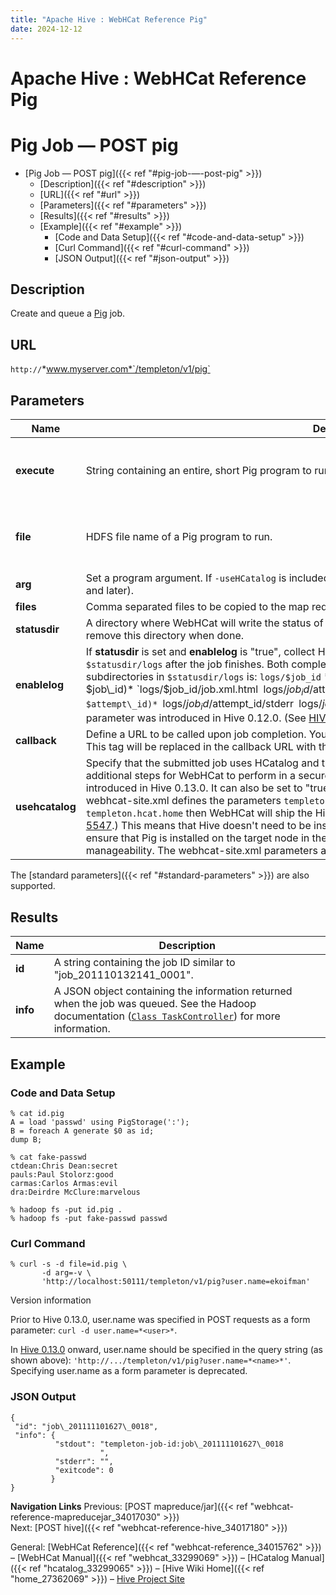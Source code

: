 ```yaml
---
title: "Apache Hive : WebHCat Reference Pig"
date: 2024-12-12
---
```


# Apache Hive : WebHCat Reference Pig

# Pig Job — POST pig

* [Pig Job — POST pig]({{< ref "#pig-job-—-post-pig" >}})
	+ [Description]({{< ref "#description" >}})
	+ [URL]({{< ref "#url" >}})
	+ [Parameters]({{< ref "#parameters" >}})
	+ [Results]({{< ref "#results" >}})
	+ [Example]({{< ref "#example" >}})
		- [Code and Data Setup]({{< ref "#code-and-data-setup" >}})
		- [Curl Command]({{< ref "#curl-command" >}})
		- [JSON Output]({{< ref "#json-output" >}})

## Description

Create and queue a [Pig](http://pig.apache.org/) job.

## URL

`http://`*www.myserver.com*`/templeton/v1/pig`

## Parameters

| Name | Description | Required? | Default |
| --- | --- | --- | --- |
| **execute** | String containing an entire, short Pig program to run. | One of either "execute" or "file" is required. | None |
| **file** | HDFS file name of a Pig program to run. | One of either "execute" or "file" is required. | None |
| **arg** | Set a program argument. If `-useHCatalog` is included, then **usehcatalog** is interpreted as "true" (Hive 0.13.0 and later). | Optional | None |
| **files** | Comma separated files to be copied to the map reduce cluster. | Optional | None |
| **statusdir** | A directory where WebHCat will write the status of the Pig job. If provided, it is the caller's responsibility to remove this directory when done. | Optional | None |
| **enablelog** | If **statusdir** is set and **enablelog** is "true", collect Hadoop job configuration and logs into a directory named `$statusdir/logs` after the job finishes. Both completed and failed attempts are logged. The layout of subdirectories in `$statusdir/logs` is: `logs/$job_id` *(directory for $job\_id)* `logs/$job_id/job.xml.html` `logs/$job_id/$attempt_id` *(directory for $attempt\_id)* `logs/$job_id/$attempt_id/stderr` `logs/$job_id/$attempt_id/stdout` `logs/$job_id/$attempt_id/syslog` This parameter was introduced in Hive 0.12.0. (See [HIVE-4531](https://issues.apache.org/jira/browse/HIVE-4531).) | Optional in Hive 0.12.0+ | None |
| **callback** | Define a URL to be called upon job completion. You may embed a specific job ID into this URL using `$jobId`. This tag will be replaced in the callback URL with this job's job ID. | Optional | None |
| **usehcatalog** | Specify that the submitted job uses HCatalog and therefore needs to access the metastore, which requires additional steps for WebHCat to perform in a secure cluster. (See [HIVE-5133](https://issues.apache.org/jira/browse/HIVE-5133).) This parameter will be introduced in Hive 0.13.0. It can also be set to "true" by including `-useHCatalog` in the **arg** parameter. Also, if webhcat-site.xml defines the parameters `templeton.hive.archive`, `templeton.hive.home` and `templeton.hcat.home` then WebHCat will ship the Hive tar to the target node where the job runs. (See [HIVE-5547](https://issues.apache.org/jira/browse/HIVE-5547).) This means that Hive doesn't need to be installed on every node in the Hadoop cluster. It does not ensure that Pig is installed on the target node in the cluster. This is independent of security, but improves manageability. The webhcat-site.xml parameters are documented in webhcat-default.xml. | Optional in Hive 0.13.0+ | false |

The [standard parameters]({{< ref "#standard-parameters" >}}) are also supported.

## Results

| Name | Description |
| --- | --- |
| **id** | A string containing the job ID similar to "job\_201110132141\_0001". |
| **info** | A JSON object containing the information returned when the job was queued. See the Hadoop documentation ([`Class TaskController`](http://hadoop.apache.org/docs/r1.2.1/api/org/apache/hadoop/mapred/TaskController.html)) for more information. |

## Example

### Code and Data Setup

```
% cat id.pig
A = load 'passwd' using PigStorage(':');
B = foreach A generate $0 as id;
dump B;

% cat fake-passwd
ctdean:Chris Dean:secret
pauls:Paul Stolorz:good
carmas:Carlos Armas:evil
dra:Deirdre McClure:marvelous

% hadoop fs -put id.pig .
% hadoop fs -put fake-passwd passwd

```

### Curl Command

```
% curl -s -d file=id.pig \
       -d arg=-v \
       'http://localhost:50111/templeton/v1/pig?user.name=ekoifman'

```

Version information

Prior to Hive 0.13.0, user.name was specified in POST requests as a form parameter: `curl -d user.name=*<user>*`.

In [Hive 0.13.0](https://issues.apache.org/jira/browse/HIVE-6576) onward, user.name should be specified in the query string (as shown above): `'http://.../templeton/v1/pig?user.name=*<name>*'`. Specifying user.name as a form parameter is deprecated.

### JSON Output

```
{
 "id": "job\_201111101627\_0018",
 "info": {
          "stdout": "templeton-job-id:job\_201111101627\_0018
                    ",
          "stderr": "",
          "exitcode": 0
         }
}

```

**Navigation Links**
Previous: [POST mapreduce/jar]({{< ref "webhcat-reference-mapreducejar_34017030" >}})  
 Next: [POST hive]({{< ref "webhcat-reference-hive_34017180" >}})

General: [WebHCat Reference]({{< ref "webhcat-reference_34015762" >}}) – [WebHCat Manual]({{< ref "webhcat_33299069" >}}) – [HCatalog Manual]({{< ref "hcatalog_33299065" >}}) – [Hive Wiki Home]({{< ref "home_27362069" >}}) – [Hive Project Site](http://hive.apache.org/)

 

 

